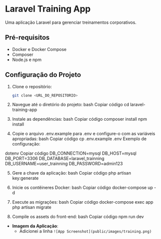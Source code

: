 # Laravel Training App

Uma aplicação Laravel para gerenciar treinamentos corporativos.

## Pré-requisitos

- Docker e Docker Compose
- Composer
- Node.js e npm

## Configuração do Projeto

1. Clone o repositório:
   ```bash
   git clone <URL_DO_REPOSITORIO>

2. Navegue até o diretório do projeto:
bash
Copiar código
cd laravel-training-app

3. Instale as dependências:
bash
Copiar código
composer install
npm install

4. Copie o arquivo .env.example para .env e configure-o com as variáveis apropriadas:
bash
Copiar código
cp .env.example .env
Exemplo de configuração:

dotenv
Copiar código
DB_CONNECTION=mysql
DB_HOST=mysql
DB_PORT=3306
DB_DATABASE=laravel_trainning
DB_USERNAME=user_trainning
DB_PASSWORD=admin123

5. Gere a chave da aplicação:
bash
Copiar código
php artisan key:generate

6. Inicie os contêineres Docker:
bash
Copiar código
docker-compose up -d

7. Execute as migrações:
bash
Copiar código
docker-compose exec app php artisan migrate

8. Compile os assets do front-end:
bash
Copiar código
npm run dev

- **Imagem da Aplicação**:
  - Adicionei a linha `![App Screenshot](public/images/training.png)` 